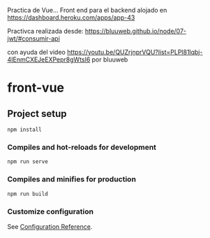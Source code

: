 Practica de Vue... Front end para el backend alojado en 
https://dashboard.heroku.com/apps/app-43

Practivca realizada desde:
https://bluuweb.github.io/node/07-jwt/#consumir-api

con ayuda del video 
https://youtu.be/QUZrjnprVQU?list=PLPl81lqbj-4IEnmCXEJeEXPepr8gWtsl6
por bluuweb


# front-vue

## Project setup
```
npm install
```

### Compiles and hot-reloads for development
```
npm run serve
```

### Compiles and minifies for production
```
npm run build
```

### Customize configuration
See [Configuration Reference](https://cli.vuejs.org/config/).
